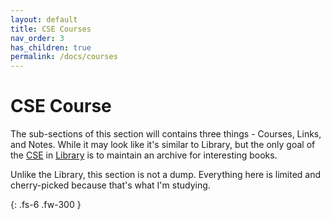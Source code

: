 ```yaml
---
layout: default
title: CSE Courses
nav_order: 3
has_children: true
permalink: /docs/courses
---
```


# CSE Course

The sub-sections of this section will contains three things - Courses, Links, and Notes. While it may look like it's similar to Library, but the only goal of the [CSE](../docs/library/cs) in [Library](../docs/books) is to maintain an archive for interesting books.

Unlike the Library, this section is not a dump. Everything here is limited and cherry-picked because that's what I'm studying.

{: .fs-6 .fw-300 }
